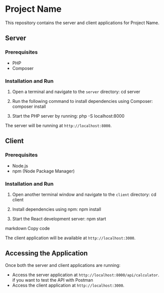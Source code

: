 # Project Name

This repository contains the server and client applications for Project Name.

## Server

### Prerequisites

- PHP
- Composer

### Installation and Run

1. Open a terminal and navigate to the `server` directory:
   cd server

2. Run the following command to install dependencies using Composer:
   composer install

3. Start the PHP server by running:
   php -S localhost:8000

The server will be running at `http://localhost:8000`.

## Client

### Prerequisites

- Node.js
- npm (Node Package Manager)

### Installation and Run

1. Open another terminal window and navigate to the `client` directory:
   cd client

2. Install dependencies using npm:
   npm install

3. Start the React development server:
   npm start

markdown
Copy code

The client application will be available at `http://localhost:3000`.

## Accessing the Application

Once both the server and client applications are running:

- Access the server application at `http://localhost:8000/api/calculator`.
  if you want to test the API with Postman
- Access the client application at `http://localhost:3000`.
